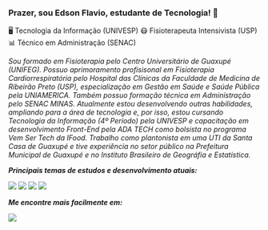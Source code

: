 ### Prazer, sou Edson Flavio, estudante de Tecnologia! 👋

🖥️ Tecnologia da Informação (UNIVESP)
😷 Fisioterapeuta Intensivista (USP)
📊 Técnico em Administração (SENAC)

*Sou formado em Fisioterapia pelo Centro Universitário de Guaxupé (UNIFEG). Possuo aprimoramento profisisonal em Fisioterapia Cardiorrespiratória pelo Hospital das Clínicas da Faculdade de Medicina de Ribeirão Preto (USP), especialização em Gestão em Saúde e Saúde Pública pela UNIAMERICA. Também possuo formação técnica em Administração pelo SENAC MINAS. Atualmente estou desenvolvendo outras habilidades, ampliando para a área de tecnologia e, por isso, estou cursando Tecnologia da Informação (4º Período) pela UNIVESP e capacitação em desenvolvimento Front-End pela ADA TECH como bolsista no programa Vem Ser Tech da IFood. Trabalho como plantonista em uma UTI da Santa Casa de Guaxupé e tive experiência no setor público na Prefeitura Municipal de Guaxupé e no Instituto Brasileiro de Geográfia e Estatística.* 

***Principais temas de estudos e desenvolvimento atuais:***

<img src="https://img.shields.io/badge/javascript-%23323330.svg?style=for-the-badge&logo=javascript&logoColor=%23F7DF1E"> <img src="https://img.shields.io/badge/html5-%23E34F26.svg?style=for-the-badge&logo=html5&logoColor=white"> <img src="https://img.shields.io/badge/react-%2320232a.svg?style=for-the-badge&logo=react&logoColor=%2361DAFB"> <img src="https://img.shields.io/badge/css3-%231572B6.svg?style=for-the-badge&logo=css3&logoColor=white">

***Me encontre mais facilmente em:***

<a href="https://wa.me/35999274605"><img src="https://img.shields.io/badge/WhatsApp-25D366?style=for-the-badge&logo=whatsapp&logoColor=white"></a>


<!--
**Edsonflaviobr/Edsonflaviobr** is a ✨ _special_ ✨ repository because its `README.md` (this file) appears on your GitHub profile.

Here are some ideas to get you started:

- 🔭 I’m currently working on ...
- 🌱 I’m currently learning ...
- 👯 I’m looking to collaborate on ...
- 🤔 I’m looking for help with ...
- 💬 Ask me about ...
- 📫 How to reach me: ...
- 😄 Pronouns: ...
- ⚡ Fun fact: ...
-->
